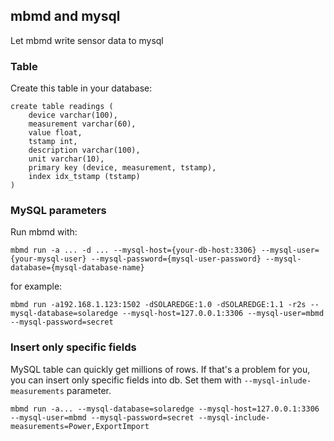 ## mbmd and mysql

Let mbmd write sensor data to mysql

### Table

Create this table in your database:

```
create table readings (
    device varchar(100),
    measurement varchar(60),
    value float,
    tstamp int,
    description varchar(100),
    unit varchar(10),
    primary key (device, measurement, tstamp),
    index idx_tstamp (tstamp)
)
```

### MySQL parameters

Run mbmd with:

```
mbmd run -a ... -d ... --mysql-host={your-db-host:3306} --mysql-user={your-mysql-user} --mysql-password={mysql-user-password} --mysql-database={mysql-database-name}
```

for example:

```
mbmd run -a192.168.1.123:1502 -dSOLAREDGE:1.0 -dSOLAREDGE:1.1 -r2s --mysql-database=solaredge --mysql-host=127.0.0.1:3306 --mysql-user=mbmd --mysql-password=secret
```

### Insert only specific fields

MySQL table can quickly get millions of rows. If that's a problem for you,
you can insert only specific fields into db. Set them with `--mysql-inlude-measurements` parameter.

```
mbmd run -a... --mysql-database=solaredge --mysql-host=127.0.0.1:3306 --mysql-user=mbmd --mysql-password=secret --mysql-include-measurements=Power,ExportImport
```
